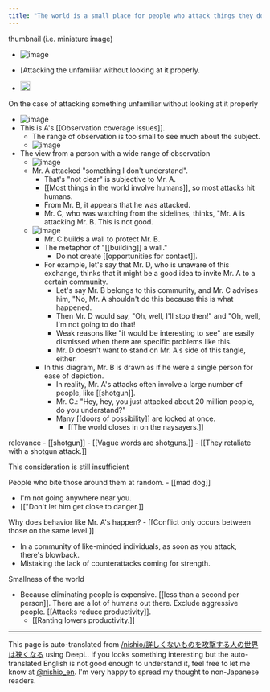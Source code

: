 ```yaml
---
title: "The world is a small place for people who attack things they don't know much about."
---
```


thumbnail (i.e. miniature image)
- ![image](https://gyazo.com/32f3fedebc27f84c1e1e9ca2999ca6de/thumb/1000)


- [Attacking the unfamiliar without looking at it properly.
- <img src='https://scrapbox.io/api/pages/nishio-en/見慣れないものをちゃんと見ずに攻撃する/icon' alt='見慣れないものをちゃんと見ずに攻撃する.icon' height="19.5"/>

On the case of attacking something unfamiliar without looking at it properly
- ![image](https://gyazo.com/7b823a75cb3cda646afb440365c94641/thumb/1000)
- This is A's [[Observation coverage issues]].
    - The range of observation is too small to see much about the subject.
    - ![image](https://gyazo.com/794d6e4eb41cec2adc80f98c8398c11f/thumb/1000)
- The view from a person with a wide range of observation
    - ![image](https://gyazo.com/b5f08e08596798e060896b30ad2ee628/thumb/1000)
    - Mr. A attacked "something I don't understand".
        - That's "not clear" is subjective to Mr. A.
        - [[Most things in the world involve humans]], so most attacks hit humans.
        - From Mr. B, it appears that he was attacked.
        - Mr. C, who was watching from the sidelines, thinks, "Mr. A is attacking Mr. B. This is not good.
    - ![image](https://gyazo.com/32f3fedebc27f84c1e1e9ca2999ca6de/thumb/1000)
        - Mr. C builds a wall to protect Mr. B.
        - The metaphor of "[[building]] a wall."
            - Do not create [[opportunities for contact]].
        - For example, let's say that Mr. D, who is unaware of this exchange, thinks that it might be a good idea to invite Mr. A to a certain community.
            - Let's say Mr. B belongs to this community, and Mr. C advises him, "No, Mr. A shouldn't do this because this is what happened.
            - Then Mr. D would say, "Oh, well, I'll stop then!" and "Oh, well, I'm not going to do that!
            - Weak reasons like "it would be interesting to see" are easily dismissed when there are specific problems like this.
            - Mr. D doesn't want to stand on Mr. A's side of this tangle, either.
        - In this diagram, Mr. B is drawn as if he were a single person for ease of depiction.
            - In reality, Mr. A's attacks often involve a large number of people, like [[shotgun]].
            - Mr. C.: "Hey, hey, you just attacked about 20 million people, do you understand?"
            - Many [[doors of possibility]] are locked at once.
                - [[The world closes in on the naysayers.]]



relevance
    - [[shotgun]]
        - [[Vague words are shotguns.]]
        - [[They retaliate with a shotgun attack.]]

This consideration is still insufficient

People who bite those around them at random.
    - [[mad dog]]
- I'm not going anywhere near you.
- [["Don't let him get close to danger.]]


Why does behavior like Mr. A's happen?
    - [[Conflict only occurs between those on the same level.]]
- In a community of like-minded individuals, as soon as you attack, there's blowback.
- Mistaking the lack of counterattacks coming for strength.

Smallness of the world
- Because eliminating people is expensive.
[[less than a second per person]].
There are a lot of humans out there.
Exclude aggressive people.
[[Attacks reduce productivity]].
    - [[Ranting lowers productivity.]]

---
This page is auto-translated from [/nishio/詳しくないものを攻撃する人の世界は狭くなる](https://scrapbox.io/nishio/詳しくないものを攻撃する人の世界は狭くなる) using DeepL. If you looks something interesting but the auto-translated English is not good enough to understand it, feel free to let me know at [@nishio_en](https://twitter.com/nishio_en). I'm very happy to spread my thought to non-Japanese readers.